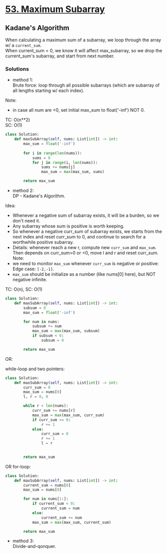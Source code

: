 # [53. Maximum Subarray](https://leetcode.com/problems/maximum-subarray/description/?envType=company&envId=amazon&favoriteSlug=amazon-three-months)

## Kadane's Algorithm
When calculating a maximum sum of a subarray, we loop through the array w/ a `current_sum`. \
When current_sum < 0, we know it will affect max_subarray, so we drop the current_sum's subarray, and start from next number.

### Solutions
- method 1:\
Brute force: loop through all possible subarrays (which are subarray of all lengths starting w/ each index).

Note:
- in case all num are <0, set initial max_sum to float('-inf') NOT 0.

TC: O(n**2)\
SC: O(1)

```python
class Solution:
    def maxSubArray(self, nums: List[int]) -> int:
        max_sum = float('-inf')
        
        for i in range(len(nums)):
            sums = 0
            for j in range(i, len(nums)):
                sums += nums[j]
                max_sum = max(max_sum, sums)

        return max_sum
```


- method 2:\
DP - Kadane's Algorithm.

Idea:
- Whenever a negative sum of subarray exists, it will be a burden, so we don't need it.
- Any subarray whose sum is positive is worth keeping.
- So whenever a negative curr_sum of subarray exists, we starts from the next index and reset curr_sum to 0, and continue to search for a worthwhile positive subarray.
- Details: whenever reach a new r, compute new `curr_sum` and `max_sum`. Then depends on curr_sum>0 or <0, move l and r and reset curr_sum.
Note:
- we need to monitor `max_sum` whenever `curr_sum` is negative or positive:\
  Edge case: `[-2,-1]`.
- `max_sum` should be initialize as a number (like nums[0] here), but NOT negative infinite.

TC: O(n), SC: O(1)

```python
class Solution:
    def maxSubArray(self, nums: List[int]) -> int:
        subsum = 0
        max_sum = float('-inf')

        for num in nums:
            subsum += num
            max_sum = max(max_sum, subsum)
            if subsum < 0:
                subsum = 0

        return max_sum 
```

OR:

while-loop and two pointers:

```python
class Solution:
    def maxSubArray(self, nums: List[int]) -> int:
        curr_sum = 0
        max_sum = nums[0]
        l, r = 0, 0

        while r < len(nums):
            curr_sum += nums[r]
            max_sum = max(max_sum, curr_sum)
            if curr_sum >= 0:
                r += 1
            else:
                curr_sum = 0
                r += 1
                l = r
            

        return max_sum
```

OR for-loop:
```python
class Solution:
    def maxSubArray(self, nums: List[int]) -> int:
        current_sum = nums[0]
        max_sum = nums[0]

        for num in nums[1:]:
            if current_sum < 0:
                current_sum = num
            else:
                current_sum += num
            max_sum = max(max_sum, current_sum)

        return max_sum
```

- method 3:\
Divide-and-qonquer.

```python

```
